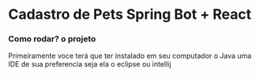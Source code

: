 # Cadastro de Pets Spring Bot + React


 <h3>Como rodar? o projeto</h3>
<p>
 Primeiramente voce terá que ter instalado em seu computador o Java uma IDE de sua preferencia seja ela o eclipse ou intellij<br>
</p>
